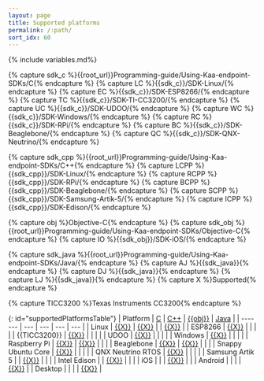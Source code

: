 ```yaml
---
layout: page
title: Supported platforms
permalink: /:path/
sort_idx: 60
---
```

{% include variables.md%}

{% capture sdk_c %}{{root_url}}Programming-guide/Using-Kaa-endpoint-SDKs/C{% endcapture %}
{% capture LC %}{{sdk_c}}/SDK-Linux/{% endcapture %}
{% capture EC %}{{sdk_c}}/SDK-ESP8266/{% endcapture %}
{% capture TC %}{{sdk_c}}/SDK-TI-CC3200/{% endcapture %}
{% capture UC %}{{sdk_c}}/SDK-UDOO/{% endcapture %}
{% capture WC %}{{sdk_c}}/SDK-Windows/{% endcapture %}
{% capture RC %}{{sdk_c}}/SDK-RPi/{% endcapture %}
{% capture BC %}{{sdk_c}}/SDK-Beaglebone/{% endcapture %}
{% capture QC %}{{sdk_c}}/SDK-QNX-Neutrino/{% endcapture %}

{% capture sdk_cpp %}{{root_url}}Programming-guide/Using-Kaa-endpoint-SDKs/C++{% endcapture %}
{% capture LCPP %}{{sdk_cpp}}/SDK-Linux/{% endcapture %}
{% capture RCPP %}{{sdk_cpp}}/SDK-RPi/{% endcapture %}
{% capture BCPP %}{{sdk_cpp}}/SDK-Beaglebone/{% endcapture %}
{% capture SCPP %}{{sdk_cpp}}/SDK-Samsung-Artik-5/{% endcapture %}
{% capture ICPP %}{{sdk_cpp}}/SDK-Edison/{% endcapture %}

{% capture obj %}Objective-C{% endcapture %}
{% capture sdk_obj %}{{root_url}}Programming-guide/Using-Kaa-endpoint-SDKs/Objective-C{% endcapture %}
{% capture IO %}{{sdk_obj}}/SDK-iOS/{% endcapture %}

{% capture sdk_java %}{{root_url}}Programming-guide/Using-Kaa-endpoint-SDKs/Java/{% endcapture %}
{% capture AJ %}{{sdk_java}}{% endcapture %}
{% capture DJ %}{{sdk_java}}{% endcapture %}
{% capture LJ %}{{sdk_java}}{% endcapture %}
{% capture X %}Supported{% endcapture %}

{% capture TICC3200 %}Texas Instruments CC3200{% endcapture %}

{: id="supportedPlatformsTable"}
| Platform           | [C]({{sdk_c}})  | [C++]({{sdk_cpp}}) | [{{obj}}]({{sdk_obj}}) | [Java]({{sdk_java}}) |
| -------            | ---             | ---                | ---                    | ---                  |
| Linux              | [{{X}}]({{LC}}) | [{{X}}]({{LCPP}})  |                        | [{{X}}]({{LJ}})      |
| ESP8266            | [{{X}}]({{EC}}) |                    |                        |                      |
| {{TICC3200}}       | [{{X}}]({{TC}}) |                    |                        |                      |
| UDOO               | [{{X}}]({{UC}}) |                    |                        |                      |
| Windows            | [{{X}}]({{WC}}) |                    |                        |                      |
| Raspberry Pi       | [{{X}}]({{RC}}) | [{{X}}]({{RCPP}})  |                        |                      |
| Beaglebone         | [{{X}}]({{BC}}) | [{{X}}]({{BCPP}})  |                        |                      |
| Snappy Ubuntu Core | [{{X}}]({{SC}}) |                    |                        |                      |
| QNX Neutrino RTOS  | [{{X}}]({{QC}}) |                    |                        |                      |
| Samsung Artik 5    |                 | [{{X}}]({{SCPP}})  |                        |                      |
| Intel Edison       |                 | [{{X}}]({{ICPP}})  |                        |                      |
| iOS                |                 |                    | [{{X}}]({{IO}})        |                      |
| Android            |                 |                    |                        | [{{X}}]({{AJ}})      |
| Desktop            |                 |                    |                        | [{{X}}]({{DJ}})      |
